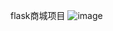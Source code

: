 flask商城项目
![image](https://user-images.githubusercontent.com/59326154/124378822-1f42ea80-dce6-11eb-9eac-133ca6d6a870.png)
